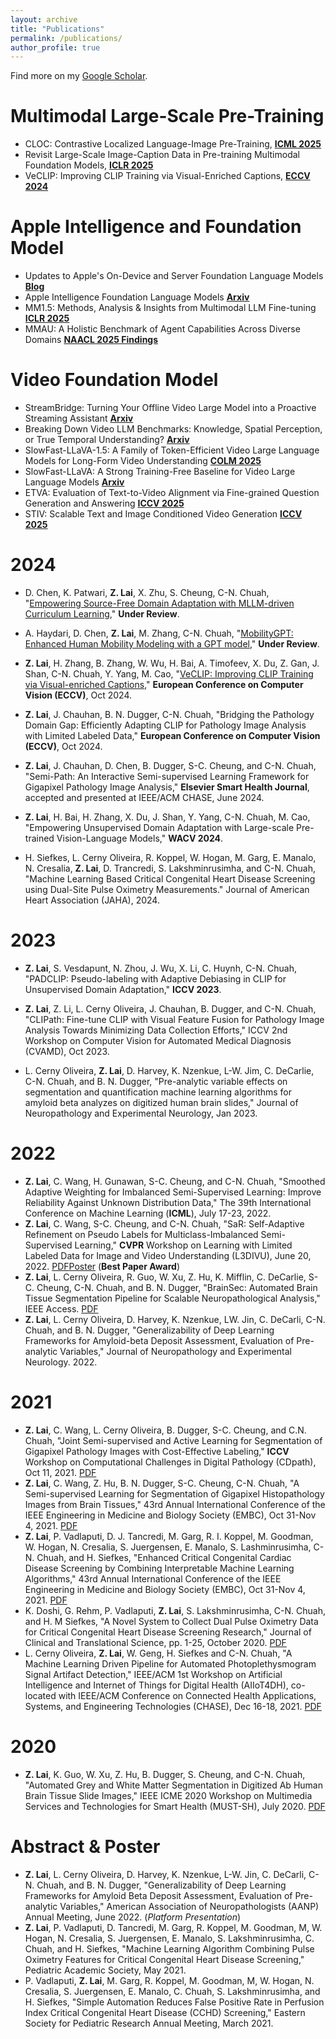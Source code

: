 ```yaml
---
layout: archive
title: "Publications"
permalink: /publications/
author_profile: true
---
```


Find more on my [Google Scholar](https://scholar.google.com/citations?user=s_Ws1uYAAAAJ&hl=en&oi=ao). 

<!-- Preprints
======
* **Z. Lai**, J. Chauhan, Z. Li, L. Cerny Oliveira, B. Dugger, C-N. Chuah, ``Path-CLIP: Efficient Adaptation of CLIP for Pathology Image Analysis with Limited  Data", under review by  **ECCV**.  -->

Multimodal Large-Scale Pre-Training
======
* CLOC: Contrastive Localized Language-Image Pre-Training, [**ICML 2025**](https://arxiv.org/abs/2410.02746)
* Revisit Large-Scale Image-Caption Data in Pre-training Multimodal Foundation Models, [**ICLR 2025**](https://arxiv.org/abs/2410.02740)
* VeCLIP: Improving CLIP Training via Visual-Enriched Captions, [**ECCV 2024**](https://link.springer.com/chapter/10.1007/978-3-031-72946-1_7)

Apple Intelligence and Foundation Model
======
* Updates to Apple's On-Device and Server Foundation Language Models [**Blog**](https://machinelearning.apple.com/research/apple-foundation-models-2025-updates)
* Apple Intelligence Foundation Language Models [**Arxiv**](https://arxiv.org/abs/2407.21075)
* MM1.5: Methods, Analysis & Insights from Multimodal LLM Fine-tuning [**ICLR 2025**](https://arxiv.org/abs/2409.20566)
* MMAU: A Holistic Benchmark of Agent Capabilities Across Diverse Domains [**NAACL 2025 Findings**](https://arxiv.org/abs/2407.18961)

Video Foundation Model
======
* StreamBridge: Turning Your Offline Video Large Model into a Proactive Streaming Assistant [**Arxiv**](https://arxiv.org/pdf/2505.05467)
* Breaking Down Video LLM Benchmarks: Knowledge, Spatial Perception, or True Temporal Understanding? [**Arxiv**](https://arxiv.org/pdf/2505.14321)
* SlowFast-LLaVA-1.5: A Family of Token-Efficient Video Large Language Models for Long-Form Video Understanding [**COLM 2025**](https://arxiv.org/pdf/2503.18943)
* SlowFast-LLaVA: A Strong Training-Free Baseline for Video Large Language Models [**Arxiv**](https://arxiv.org/abs/2407.15841)
* ETVA: Evaluation of Text-to-Video Alignment via Fine-grained Question Generation and Answering [**ICCV 2025**](https://arxiv.org/pdf/2503.16867)
* STIV: Scalable Text and Image Conditioned Video Generation [**ICCV 2025**](https://arxiv.org/pdf/2412.07730)

2024 
======
* D. Chen, K. Patwari, **Z. Lai**, X. Zhu, S. Cheung, C-N. Chuah, "[Empowering Source-Free Domain Adaptation with MLLM-driven Curriculum Learning](https://arxiv.org/abs/2405.18376)," **Under Review**. 

* A. Haydari, D. Chen, **Z. Lai**, M. Zhang, C-N. Chuah, "[MobilityGPT: Enhanced Human Mobility Modeling with a GPT model](https://arxiv.org/abs/2402.03264)," **Under Review**.

* **Z. Lai**, H. Zhang, B. Zhang, W. Wu, H. Bai, A. Timofeev, X. Du, Z. Gan, J. Shan, C-N. Chuah, Y. Yang, M. Cao, "[VeCLIP: Improving CLIP Training via Visual-enriched Captions](https://arxiv.org/abs/2310.07699)," **European Conference on Computer Vision (ECCV)**, Oct 2024. 

* **Z. Lai**, J. Chauhan, B. N. Dugger, C-N. Chuah, "Bridging the Pathology Domain Gap: Efficiently Adapting CLIP for Pathology Image Analysis with Limited Labeled Data," **European Conference on Computer Vision (ECCV)**, Oct 2024. 

* **Z. Lai**, J. Chauhan, D. Chen, B. Dugger, S-C. Cheung, and C-N. Chuah, "Semi-Path: An Interactive Semi-supervised Learning Framework for Gigapixel Pathology Image Analysis," **Elsevier Smart Health Journal**, accepted and presented at IEEE/ACM CHASE, June 2024.

* **Z. Lai**, H. Bai, H. Zhang, X. Du, J. Shan, Y. Yang, C-N. Chuah, M. Cao, "Empowering Unsupervised Domain Adaptation with Large-scale Pre-trained Vision-Language Models," **WACV 2024**. 

* H. Siefkes, L. Cerny Oliveira, R. Koppel, W. Hogan, M. Garg, E. Manalo, N. Cresalia, **Z. Lai**, D. Trancredi, S. Lakshminrusimha, and C-N. Chuah, "Machine Learning Based Critical Congenital Heart Disease Screening using Dual-Site Pulse Oximetry Measurements." Journal of American Heart Association (JAHA), 2024.

2023
======

* **Z. Lai**, S. Vesdapunt, N. Zhou, J. Wu, X. Li, C. Huynh, C-N. Chuah,  "PADCLIP: Pseudo-labeling with Adaptive Debiasing in CLIP for Unsupervised Domain Adaptation," **ICCV 2023**. 

* **Z. Lai**, Z. Li, L. Cerny Oliveira, J. Chauhan, B. Dugger, and C-N. Chuah, "CLIPath: Fine-tune CLIP with Visual Feature Fusion for Pathology Image Analysis Towards Minimizing Data Collection Efforts," ICCV 2nd Workshop on Computer Vision for Automated Medical Diagnosis (CVAMD), Oct 2023.

* L. Cerny Oliveira, **Z. Lai**, D. Harvey, K. Nzenkue, L-W. Jim, C. DeCarlie, C-N. Chuah, and B. N. Dugger, "Pre-analytic variable effects on segmentation and quantification machine learning algorithms for amyloid beta analyzes on digitized human brain slides," Journal of Neuropathology and Experimental Neurology, Jan 2023.

2022
======
* **Z. Lai**, C. Wang, H. Gunawan, S-C. Cheung, and C-N. Chuah, "Smoothed Adaptive Weighting for Imbalanced Semi-Supervised Learning: Improve Reliability Against Unknown Distribution Data," The 39th International Conference on Machine Learning (**ICML**), July 17-23, 2022.
* **Z. Lai**, C. Wang, S-C. Cheung, and C-N. Chuah, "SaR: Self-Adaptive Refinement on Pseudo Labels for Multiclass-Imbalanced Semi-Supervised Learning," **CVPR** Workshop on Learning with Limited Labeled Data for Image and Video Understanding (L3DIVU), June 20, 2022. [PDF](https://openaccess.thecvf.com/content/CVPR2022W/L3D-IVU/papers/Lai_SaR_Self-Adaptive_Refinement_on_Pseudo_Labels_for_Multiclass-Imbalanced_Semi-Supervised_Learning_CVPRW_2022_paper.pdf)[Poster](https://drive.google.com/file/d/1N0L_nPnqv62uY8HjNZY0bR22fvdbhrfX/view) (**Best Paper Award**)
* **Z. Lai**, L. Cerny Oliveira, R. Guo, W. Xu, Z. Hu, K. Mifflin, C. DeCarlie, S-C. Cheung, C-N. Chuah, and B. N. Dugger, "BrainSec: Automated Brain Tissue Segmentation Pipeline for Scalable Neuropathological Analysis," IEEE Access. [PDF](https://ieeexplore.ieee.org/document/9766171)
* **Z. Lai**, L. Cerny Oliveira, D. Harvey, K. Nzenkue, LW. Jin, C. DeCarli, C-N. Chuah, and B. N. Dugger, "Generalizability of Deep Learning Frameworks for Amyloid-beta Deposit Assessment, Evaluation of Pre-analytic Variables," Journal of Neuropathology and Experimental Neurology. 2022. 


2021
======
* **Z. Lai**, C. Wang, L. Cerny Oliveira, B. Dugger, S-C. Cheung, and C.N. Chuah, "Joint Semi-supervised and Active Learning for Segmentation of Gigapixel Pathology Images with Cost-Effective Labeling," **ICCV** Workshop on Computational Challenges in Digital Pathology (CDpath), Oct 11, 2021. [PDF](https://openaccess.thecvf.com/content/ICCV2021W/CDPath/papers/Lai_Joint_Semi-Supervised_and_Active_Learning_for_Segmentation_of_Gigapixel_Pathology_ICCVW_2021_paper.pdf)
* **Z. Lai**, C. Wang, Z. Hu, B. N. Dugger, S-C. Cheung, C-N. Chuah, "A Semi-supervised Learning for Segmentation of Gigapixel Histopathology Images from Brain Tissues," 43rd Annual International Conference of the IEEE Engineering in Medicine and Biology Society (EMBC), Oct 31-Nov 4, 2021. [PDF](https://ieeexplore.ieee.org/document/9629715)
* **Z. Lai**, P. Vadlaputi, D. J. Tancredi, M. Garg, R. I. Koppel, M. Goodman, W. Hogan, N. Cresalia, S. Juergensen, E. Manalo, S. Lashminrusimha, C-N. Chuah, and H. Siefkes, "Enhanced Critical Congenital Cardiac Disease Screening by Combining Interpretable Machine Learning Algorithms," 43rd Annual International Conference of the IEEE Engineering in Medicine and Biology Society (EMBC), Oct 31-Nov 4, 2021. [PDF](https://ieeexplore.ieee.org/document/9630111)
* K. Doshi, G. Rehm, P. Vadlaputi, **Z. Lai**, S. Lakshminrusimha, C-N. Chuah, and H. M Siefkes, "A Novel System to Collect Dual Pulse Oximetry Data for Critical Congenital Heart Disease Screening Research," Journal of Clinical and Translational Science, pp. 1-25, October 2020. [PDF](https://www.cambridge.org/core/journals/journal-of-clinical-and-translational-science/article/novel-system-to-collect-dual-pulse-oximetry-data-for-critical-congenital-heart-disease-screening-research/6AAA3E41E270A41ED3417FBCB8123B41)
* L. Cerny Oliveira, **Z. Lai**, W. Geng, H. Siefkes and C-N. Chuah, "A Machine Learning Driven Pipeline for Automated Photoplethysmogram Signal Artifact Detection," IEEE/ACM 1st Workshop on Artificial Intelligence and Internet of Things for Digital Health (AIIoT4DH), co-located with IEEE/ACM Conference on Connected Health Applications, Systems, and Engineering Technologies (CHASE), Dec 16-18, 2021. [PDF](https://ieeexplore.ieee.org/abstract/document/9697930?casa_token=WxyN_WsOMecAAAAA:7gqWa2AVHpt8R8-RjAtMYT10vCKyOjgCMiH6O5tSHK8eTKfYCBx9akowj-ZQDrWzLqVoMxBBlg)

2020 
======
* **Z. Lai**, K. Guo, W. Xu, Z. Hu, B. Dugger, S. Cheung, and C-N. Chuah, "Automated Grey and White Matter Segmentation in Digitized Ab Human Brain Tissue Slide Images," IEEE ICME 2020 Workshop on Multimedia Services and Technologies for Smart Health (MUST-SH), July 2020. [PDF](https://ieeexplore.ieee.org/abstract/document/9105974)



Abstract & Poster
======
* **Z. Lai**, L. Cerny Oliveira, D. Harvey, K. Nzenkue, L-W. Jin, C. DeCarli, C-N. Chuah, and B. N. Dugger, "Generalizability of Deep Learning Frameworks for Amyloid Beta Deposit Assessment, Evaluation of Pre-analytic Variables," American Association of Neuropathologists (AANP) Annual Meeting, June 2022. (*Platform Presentation*)
* **Z. Lai**, P. Vadlaputi, D. Tancredi, M. Garg, R. Koppel, M. Goodman, M, W. Hogan, N. Cresalia, S. Juergensen, E. Manalo, S. Lakshminrusimha, C. Chuah, and H. Siefkes, "Machine Learning Algorithm Combining Pulse Oximetry Features for Critical Congenital Heart Disease Screening," Pediatric Academic Society, May 2021.
* P. Vadlaputi, **Z. Lai**, M. Garg, R. Koppel, M. Goodman, M, W. Hogan, N. Cresalia, S. Juergensen, E. Manalo, C. Chuah, S. Lakshminrusimha, and H. Siefkes, "Simple Automation Reduces False Positive Rate in Perfusion Index Critical Congenital Heart Disease (CCHD) Screening," Eastern Society for Pediatric Research Annual Meeting, March 2021.